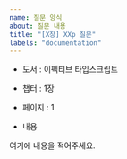 ```yaml
---
name: 질문 양식
about: 질문 내용
title: "[X장] XXp 질문"
labels: "documentation"
---
```


- 도서 : 이펙티브 타입스크립트
- 챕터 : 1장
- 페이지 : 1

- 내용

여기에 내용을 적어주세요.
